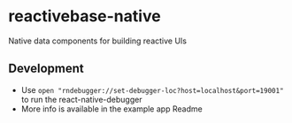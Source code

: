# reactivebase-native
Native data components for building reactive UIs


## Development

- Use `open "rndebugger://set-debugger-loc?host=localhost&port=19001"` to run the react-native-debugger
- More info is available in the example app Readme